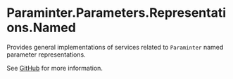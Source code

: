 # Paraminter.Parameters.Representations.Named

Provides general implementations of services related to `Paraminter` named parameter representations.

See [GitHub](https://github.com/Paraminter/Paraminter.Parameters.Representations.Named) for more information.